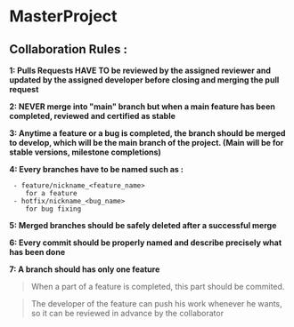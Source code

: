 # MasterProject

## Collaboration Rules :

**1: Pulls Requests HAVE TO be reviewed by the assigned reviewer and updated by the assigned developer before closing and merging the pull request**

**2: NEVER merge into "main" branch but when a main feature has been completed, reviewed and certified as stable**

**3: Anytime a feature or a bug is completed, the branch should be merged to develop, which will be the main branch of the project. (Main will be for stable versions, milestone completions)**

**4: Every branches have to be named such as :**

	 - feature/nickname_<feature_name>
		for a feature
	 - hotfix/nickname_<bug_name>
		for bug fixing

 **5: Merged branches should be safely deleted after a successful merge**
 
**6: Every commit should be properly named and describe precisely what has been done**

**7: A branch should has only one feature**
> When a part of a feature is completed, this part should be commited.

> The developer of the feature can push his work whenever he wants, so it can be reviewed in advance by the collaborator

